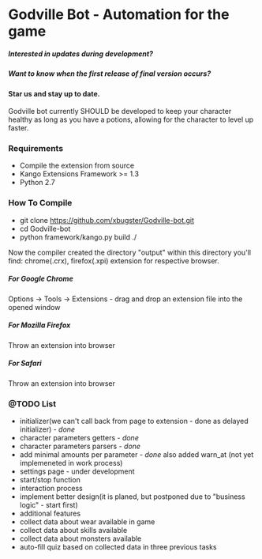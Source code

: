 # Godville Bot - Automation for the game

##### Interested in updates during development?
##### Want to know when the first release of final version occurs?
#### Star us and stay up to date.

Godville bot currently SHOULD be developed to keep your character healthy as long as you have a potions, allowing for the character to level up faster.

### Requirements

* Compile the extension from source
* Kango Extensions Framework >= 1.3
* Python 2.7

### How To Compile
* git clone https://github.com/xbugster/Godville-bot.git
* cd Godville-bot
* python framework/kango.py build ./

Now the compiler created the directory "output" within this directory you'll find:
chrome(.crx), firefox(.xpi) extension for respective browser.

##### For Google Chrome
Options -> Tools -> Extensions - drag and drop an extension file into the opened window

##### For Mozilla Firefox
Throw an extension into browser

##### For Safari
Throw an extension into browser

### @TODO List
* initializer(we can't call back from page to extension - done as delayed initializer) - _done_
* character parameters getters - _done_
* character parameters parsers - _done_
* add minimal amounts per parameter - _done_ also added warn_at (not yet implemeneted in work process)
* settings page - under development
* start/stop function
* interaction process
* implement better design(it is planed, but postponed due to "business logic" - start first)
* additional features
* collect data about wear available in game
* collect data about skills available
* collect data about monsters available
* auto-fill quiz based on collected data in three previous tasks
